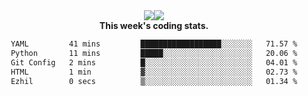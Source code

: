 <div align="center" style="display: flex; justify-content: center; align-items: center; height: auto;">
  <div style="display: flex; align-items: center;">
    <img src="https://github-readme-streak-stats.herokuapp.com/?user=innerviewer&theme=black-ice&hide_border=true&stroke=0000&background=0D1117&ring=0080FF&fire=0080FF&currStreakLabel=0080FF" style="height: auto;" />
  </div>
  <div>
    <img src="https://github-readme-stats-one-bice.vercel.app/api/top-langs/?username=innerviewer&role=OWNER,ORGANIZATION_MEMBER,COLLABORATOR&show_icons=true&count_private=true&hide_border=true&title_color=0080FF&icon_color=ffffff&text_color=c9d1d9&bg_color=0d1117" style="height: auto;" />
  </div>
</div>


<div align="center"><b>This week's coding stats.</b>
<!--START_SECTION:waka-->

```txt
YAML         41 mins         ██████████████████░░░░░░░   71.57 %
Python       11 mins         █████░░░░░░░░░░░░░░░░░░░░   20.06 %
Git Config   2 mins          █░░░░░░░░░░░░░░░░░░░░░░░░   04.01 %
HTML         1 min           ▓░░░░░░░░░░░░░░░░░░░░░░░░   02.73 %
Ezhil        0 secs          ▒░░░░░░░░░░░░░░░░░░░░░░░░   01.34 %
```

<!--END_SECTION:waka-->
</div>
